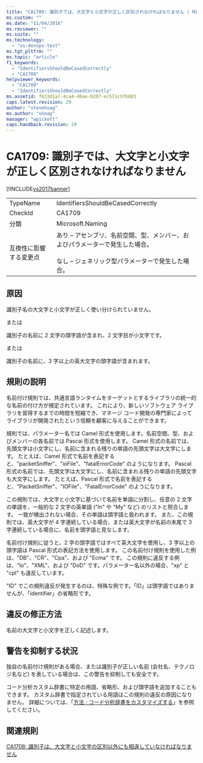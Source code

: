 ```yaml
---
title: "CA1709: 識別子では、大文字と小文字が正しく区別されなければなりません | Microsoft Docs"
ms.custom: ""
ms.date: "11/04/2016"
ms.reviewer: ""
ms.suite: ""
ms.technology: 
  - "vs-devops-test"
ms.tgt_pltfrm: ""
ms.topic: "article"
f1_keywords: 
  - "IdentifiersShouldBeCasedCorrectly"
  - "CA1709"
helpviewer_keywords: 
  - "CA1709"
  - "IdentifiersShouldBeCasedCorrectly"
ms.assetid: f633d1a7-4ca4-40ae-b207-ec571c5fb083
caps.latest.revision: 29
author: "stevehoag"
ms.author: "shoag"
manager: "wpickett"
caps.handback.revision: 29
---
```

# CA1709: 識別子では、大文字と小文字が正しく区別されなければなりません
[!INCLUDE[vs2017banner](../code-quality/includes/vs2017banner.md)]

|||  
|-|-|  
|TypeName|IdentifiersShouldBeCasedCorrectly|  
|CheckId|CA1709|  
|分類|Microsoft.Naming|  
|互換性に影響する変更点|あり – アセンブリ、名前空間、型、メンバー、およびパラメーターで発生した場合。<br /><br /> なし – ジェネリック型パラメーターで発生した場合。|  
  
## 原因  
 識別子名の大文字と小文字が正しく使い分けられていません。  
  
 または  
  
 識別子の名前に 2 文字の頭字語が含まれ、2 文字目が小文字です。  
  
 または  
  
 識別子の名前に、3 字以上の英大文字の頭字語が含まれます。  
  
## 規則の説明  
 名前付け規則では、共通言語ランタイムをターゲットとするライブラリの統一的な名前の付け方が規定されています。  これにより、新しいソフトウェア ライブラリを習得するまでの時間を短縮でき、マネージ コード開発の専門家によってライブラリが開発されたという信頼を顧客に与えることができます。  
  
 規則では、パラメーター名では Camel 形式を使用します。名前空間、型、およびメンバーの各名前では Pascal 形式を使用します。  Camel 形式の名前では、先頭文字は小文字にし、名前に含まれる残りの単語の先頭文字は大文字にします。  たとえば、Camel 形式で名前を表記すると、"packetSniffer"、"ioFile"、"fatalErrorCode" のようになります。  Pascal 形式の名前では、先頭文字は大文字にし、名前に含まれる残りの単語の先頭文字も大文字にします。  たとえば、Pascal 形式で名前を表記すると、"PacketSniffer"、"IOFile"、"FatalErrorCode" のようになります。  
  
 この規則では、大文字と小文字に基づいて名前を単語に分割し、任意の 2 文字の単語を、一般的な 2 文字の英単語 \("In" や "My" など\) のリストと照合します。  一致が検出されない場合、その単語は頭字語と扱われます。  また、この規則では、英大文字が 4 字連続している場合、または英大文字が名前の末尾で 3 字連続している場合に、名前を頭字語と見なします。  
  
 名前付け規則に従うと、2 字の頭字語ではすべて英大文字を使用し、3 字以上の頭字語は Pascal 形式の表記方法を使用します。  この名前付け規則を使用した例は、"DB"、"CR"、"Cpa"、および "Ecma" です。  この規則に違反する例は、"Io"、"XML"、および "DoD" です。パラメーター名以外の場合、"xp" と "cpl" も違反しています。  
  
 "ID" でこの規則違反が発生するのは、特殊な例です。「ID」は頭字語ではありませんが、「identifier」の省略形です。  
  
## 違反の修正方法  
 名前の大文字と小文字を正しく記述します。  
  
## 警告を抑制する状況  
 独自の名前付け規則がある場合、または識別子が正しい名前 \(会社名、テクノロジ名など\) を表している場合は、この警告を抑制しても安全です。  
  
 コード分析カスタム辞書に特定の用語、省略形、および頭字語を追加することもできます。  カスタム辞書で指定されている用語はこの規則の違反の原因になりません。  詳細については、「[方法 : コード分析辞書をカスタマイズする](../Topic/How%20to:%20Customize%20the%20Code%20Analysis%20Dictionary.md)」を参照してください。  
  
## 関連規則  
 [CA1708: 識別子は、大文字と小文字の区別以外にも相違していなければなりません](../code-quality/ca1708-identifiers-should-differ-by-more-than-case.md)